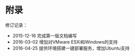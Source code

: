 # 附录

修订记录：

* 2015-12-16 完成第一版文档编写
* 2016-03-02 增加对VMware ESXi和Windows的支持
* 2016-04-25 提供环境搭建一键部署服务，增加Ubuntu支持